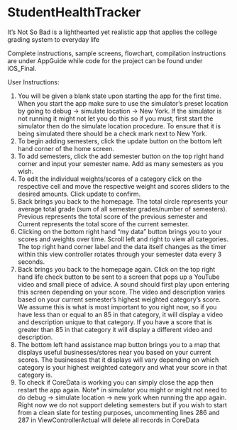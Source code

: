 # StudentHealthTracker
It’s Not So Bad is a lighthearted yet realistic app that applies the college grading system to everyday life

Complete instructions, sample screens, flowchart, compilation instructions are under AppGuide while code for the project can be found under iOS_Final.

User Instructions:
1. You will be given a blank state upon starting the app for the first time. When you start the
app make sure to use the simulator’s preset location by going to debug -> simulate
location -> New York. If the simulator is not running it might not let you do this so if you
must, first start the simulator then do the simulate location procedure. To ensure that it is
being simulated there should be a check mark next to New York.
2. To begin adding semesters, click the update button on the bottom left hand corner of the
home screen.
3. To add semesters, click the add semester button on the top right hand corner and input
your semester name. Add as many semesters as you wish.
4. To edit the individual weights/scores of a category click on the respective cell and move
the respective weight and scores sliders to the desired amounts. Click update to confirm.
5. Back brings you back to the homepage. The total circle represents your average total
grade (sum of all semester grades/number of semesters). Previous represents the total
score of the previous semester and Current represents the total score of the current
semester.
6. Clicking on the bottom right hand “my data” button brings you to your scores and
weights over time. Scroll left and right to view all categories. The top right hand corner
label and the data itself changes as the timer within this view controller rotates through
your semester data every 3 seconds.
7. Back brings you back to the homepage again. Click on the top right hand life check
button to be sent to a screen that pops up a YouTube video and small piece of advice. A
sound should first play upon entering this screen depending on your score. The video and
description varies based on your current semester’s highest weighted category’s score.
We assume this is what is most important to you right now, so if you have less than or
equal to an 85 in that category, it will display a video and description unique to that
category. If you have a score that is greater than 85 in that category it will display a
different video and description.
8. The bottom left hand assistance map button brings you to a map that displays useful
businesses/stores near you based on your current scores. The businesses that it displays
will vary depending on which category is your highest weighted category and what your
score in that category is.
9. To check if CoreData is working you can simply close the app then restart the app again.
Note* in simulator you might or might not need to do debug -> simulate location -> new
york when running the app again. Right now we do not support deleting semesters but if
you wish to start from a clean slate for testing purposes, uncommenting lines 286 and 287
in ViewControllerActual will delete all records in CoreData
